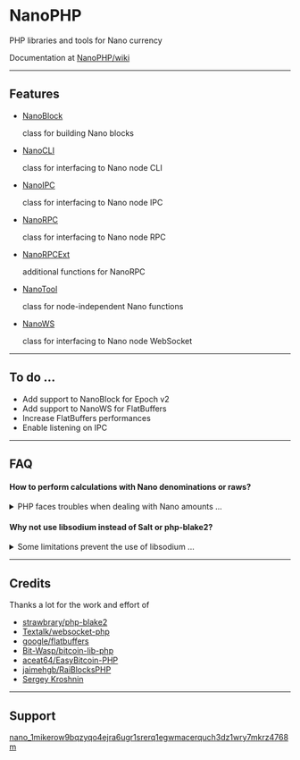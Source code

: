 # NanoPHP

PHP libraries and tools for Nano currency

Documentation at [NanoPHP/wiki](https://github.com/MikeRow/NanoPHP/wiki)

---

## Features

- [NanoBlock](https://github.com/MikeRow/NanoPHP/wiki/NanoBlock)

  class for building Nano blocks

- [NanoCLI](https://github.com/MikeRow/NanoPHP/wiki/NanoCLI)

  class for interfacing to Nano node CLI
  
- [NanoIPC](https://github.com/MikeRow/NanoPHP/wiki/NanoIPC)

  class for interfacing to Nano node IPC

- [NanoRPC](https://github.com/MikeRow/NanoPHP/wiki/NanoRPC)

  class for interfacing to Nano node RPC

- [NanoRPCExt](https://github.com/MikeRow/NanoPHP/wiki/NanoRPCExt)

  additional functions for NanoRPC

- [NanoTool](https://github.com/MikeRow/NanoPHP/wiki/NanoTool)

  class for node-independent Nano functions
  
- [NanoWS](https://github.com/MikeRow/NanoPHP/wiki/NanoWS)

  class for interfacing to Nano node WebSocket

---

## To do ...

- Add support to NanoBlock for Epoch v2
- Add support to NanoWS for FlatBuffers
- Increase FlatBuffers performances
- Enable listening on IPC

---

## FAQ

#### How to perform calculations with Nano denominations or raws?

<details><summary>PHP faces troubles when dealing with Nano amounts ...</summary>
<p>

- Data type `float` isn't precise at certain decimal depths
- Data type `integer` size is limited to 64 bit

A good solution is to perform calculations in raws using [GNU Multiple Precision](https://www.php.net/manual/en/book.gmp.php)

</p>
</details>

#### Why not use libsodium instead of Salt or php-blake2?

<details><summary>Some limitations prevent the use of libsodium ...</summary>
<p>

- Functions `sodium_crypto_sign_*` use SHA-2 instead Blake2
- Functions `sodium_crypto_generichash_*` don't allow output smaller than 16 bytes

</p>
</details>

---

## Credits

Thanks a lot for the work and effort of

- [strawbrary/php-blake2](https://github.com/strawbrary/php-blake2)
- [Textalk/websocket-php](https://github.com/Textalk/websocket-php)
- [google/flatbuffers](https://github.com/google/flatbuffers)
- [Bit-Wasp/bitcoin-lib-php](https://github.com/Bit-Wasp/bitcoin-lib-php)
- [aceat64/EasyBitcoin-PHP](https://github.com/aceat64/EasyBitcoin-PHP)
- [jaimehgb/RaiBlocksPHP](https://github.com/jaimehgb/RaiBlocksPHP)
- [Sergey Kroshnin](https://github.com/SergiySW)

---

## Support

[nano_1mikerow9bqzyqo4ejra6ugr1srerq1egwmacerquch3dz1wry7mkrz4768m](https://nanocrawler.cc/explorer/account/nano_1mikerow9bqzyqo4ejra6ugr1srerq1egwmacerquch3dz1wry7mkrz4768m)